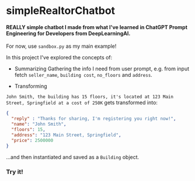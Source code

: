 # simpleRealtorChatbot
#### REALLY simple chatbot I made from what I've learned in ChatGPT Prompt Engineering for Developers from DeepLearningAI.

For now, use `sandbox.py` as my main example!

In this project I've explored the concepts of:
- Summarizing
Gathering the info I need from user prompt, e.g. from input fetch `seller_name`, `building cost`, `no_floors` and `address`.


- Transforming

`John Smith, the building has 15 floors, it's located at 123 Main Street, Springfield at a cost of 250K` gets transformed into:
```json
{
  "reply" : "Thanks for sharing, I'm registering you right now!",
  "name": "John Smith",
  "floors": 15,
  "address": "123 Main Street, Springfield",
  "price": 2500000
}
```
...and then instantiated and saved as a `Building` object.

### Try it! 